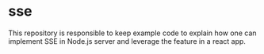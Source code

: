 # sse
This repository is responsible to keep example code to explain how one can implement SSE in Node.js server and leverage the feature in a react app.
